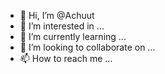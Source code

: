 - 👋 Hi, I’m @Achuut
- 👀 I’m interested in ...
- 🌱 I’m currently learning ...
- 💞️ I’m looking to collaborate on ...
- 📫 How to reach me ...

<!---
Achuut/Achuut is a ✨ special ✨ repository because its `README.md` (this file) appears on your GitHub profile.
You can click the Preview link to take a look at your changes.
--->
